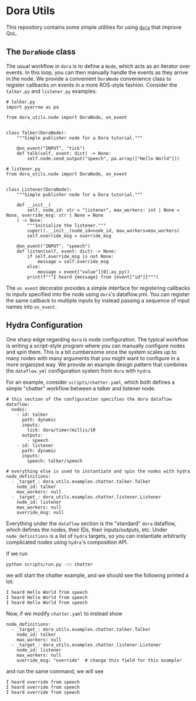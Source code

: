 # Dora Utils
This repository contains some simple utilities for using [`dora`](https://github.com/dora-rs/dora) that improve QoL.

## The `DoraNode` class
The usual workflow in `dora` is to define a `Node`, which acts as an iterator over events. In this loop, you can then manually handle the events as they arrive in the node. We provide a convenient `DoraNode` convenience class to register callbacks on events in a more ROS-style fashion. Consider the `talker.py` and `listener.py` examples:
```
# talker.py
import pyarrow as pa

from dora_utils.node import DoraNode, on_event


class Talker(DoraNode):
    """Simple publisher node for a Dora tutorial."""

    @on_event("INPUT", "tick")
    def talk(self, event: dict) -> None:
        self.node.send_output("speech", pa.array(["Hello World"]))
```
```
# listener.py
from dora_utils.node import DoraNode, on_event


class Listener(DoraNode):
    """Simple publisher node for a Dora tutorial."""

    def __init__(
        self, node_id: str = "listener", max_workers: int | None = None, override_msg: str | None = None
    ) -> None:
        """Initialize the listener."""
        super().__init__(node_id=node_id, max_workers=max_workers)
        self.override_msg = override_msg

    @on_event("INPUT", "speech")
    def listen(self, event: dict) -> None:
        if self.override_msg is not None:
            message = self.override_msg
        else:
            message = event["value"][0].as_py()
        print(f"""I heard {message} from {event["id"]}""")

```

The `on_event` decorator provides a simple interface for registering callbacks to inputs specified into the node using `dora`'s dataflow.yml. You can register the same callback to multiple inputs by instead passing a sequence of input names into `on_event`.

## Hydra Configuration
One sharp edge regarding `dora` is node configuration. The typical workflow is writing a script-style program where you can manually configure nodes and spin them. This is a bit cumbersome once the system scales up to many nodes with many arguments that you might want to configure in a more organized way. We provide an example design pattern that combines the `dataflow.yml` configuration system from `dora` with `hydra`.

For an example, consider `scripts/chatter.yaml`, which both defines a simple "chatter" workflow between a talker and listener node.
```
# this section of the configuration specifies the dora dataflow
dataflow:
  nodes:
    - id: talker
      path: dynamic
      inputs:
        tick: dora/timer/millis/10
      outputs:
        - speech
    - id: listener
      path: dynamic
      inputs:
        speech: talker/speech

# everything else is used to instantiate and spin the nodes with hydra
node_definitions:
  - _target_: dora_utils.examples.chatter.talker.Talker
    node_id: talker
    max_workers: null
  - _target_: dora_utils.examples.chatter.listener.Listener
    node_id: listener
    max_workers: null
    override_msg: null
```
Everything under the `dataflow` section is the "standard" `dora` dataflow, which defines the nodes, their IDs, their inputs/outputs, etc. Under `node_definitions` is a list of `hydra` targets, so you can instantiate arbitrarily complicated nodes using `hydra`'s composition API.

If we run
```bash
python scripts/run.py -cn chatter
```
we will start the chatter example, and we should see the following printed a lot:
```
I heard Hello World from speech
I heard Hello World from speech
I heard Hello World from speech
```

Now, if we modify `chatter.yaml` to instead show
```
node_definitions:
  - _target_: dora_utils.examples.chatter.talker.Talker
    node_id: talker
    max_workers: null
  - _target_: dora_utils.examples.chatter.listener.Listener
    node_id: listener
    max_workers: null
    override_msg: "override"  # change this field for this example!
```
and run the same command, we will see
```
I heard override from speech
I heard override from speech
I heard override from speech
```
